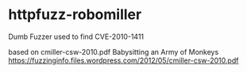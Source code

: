 # httpfuzz-robomiller
Dumb Fuzzer used to find CVE-2010-1411 

based on cmiller-csw-2010.pdf  Babysitting an Army of Monkeys
https://fuzzinginfo.files.wordpress.com/2012/05/cmiller-csw-2010.pdf

